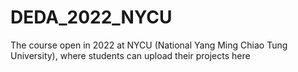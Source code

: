 # DEDA_2022_NYCU
The course open in 2022 at NYCU (National Yang Ming Chiao Tung University), where students can upload their projects here
